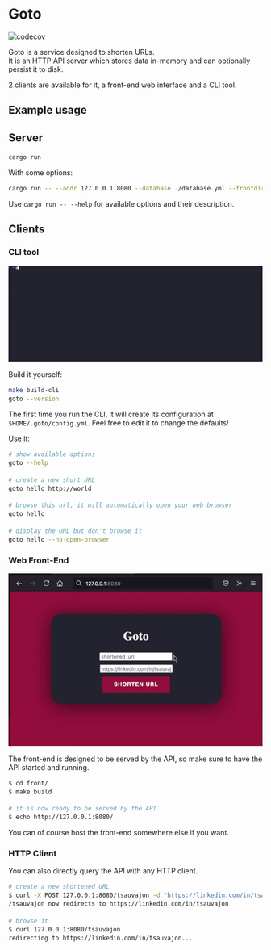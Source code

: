 # Goto

[![codecov](https://codecov.io/gh/tsauvajon/shorturl/branch/master/graph/badge.svg?token=EbP2Znh1m3)](https://codecov.io/gh/tsauvajon/shorturl)

Goto is a service designed to shorten URLs.  
It is an HTTP API server which stores data in-memory and can optionally persist
it to disk.

2 clients are available for it, a front-end web interface and a CLI tool.

## Example usage

## Server

```sh
cargo run
```

With some options:
```sh
cargo run -- --addr 127.0.0.1:8080 --database ./database.yml --frontdir front/dist/
```

Use `cargo run -- --help` for available options and their description.

## Clients

### CLI tool

![CLI tool demo](/demo-cli.gif)

Build it yourself:
```sh
make build-cli
goto --version
```

The first time you run the CLI, it will create its configuration at
`$HOME/.goto/config.yml`. Feel free to edit it to change the defaults!

Use it:
```sh
# show available options
goto --help

# create a new short URL
goto hello http://world

# browse this url, it will automatically open your web browser
goto hello

# display the URL but don't browse it
goto hello --no-open-browser
```

### Web Front-End

![Front-end Demo](/demo-front.gif)

The front-end is designed to be served by the API, so make sure to have the API
started and running.

```sh
$ cd front/
$ make build

# it is now ready to be served by the API
$ echo http://127.0.0.1:8080/
```

You can of course host the front-end somewhere else if you want.

### HTTP Client

You can also directly query the API with any HTTP client.

```sh
# create a new shortened URL
$ curl -X POST 127.0.0.1:8080/tsauvajon -d "https://linkedin.com/in/tsauvajon"
/tsauvajon now redirects to https://linkedin.com/in/tsauvajon

# browse it
$ curl 127.0.0.1:8080/tsauvajon
redirecting to https://linkedin.com/in/tsauvajon...
```
